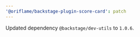 ```yaml
---
'@oriflame/backstage-plugin-score-card': patch
---
```


Updated dependency `@backstage/dev-utils` to `1.0.6`.
